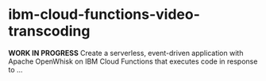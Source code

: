 # ibm-cloud-functions-video-transcoding
**WORK IN PROGRESS** Create a serverless, event-driven application with Apache OpenWhisk on IBM Cloud Functions that executes code in response to ...
